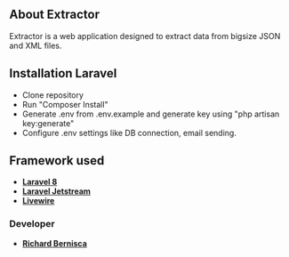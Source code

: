 ## About Extractor

Extractor is a web application designed to extract data from bigsize JSON and XML files.

## Installation Laravel

-   Clone repository
-   Run "Composer Install"
-   Generate .env from .env.example and generate key using "php artisan key:generate"
-   Configure .env settings like DB connection, email sending.

## Framework used

-   **[Laravel 8](https://laravel.com/)**
-   **[Laravel Jetstream](https://jetstream.laravel.com/)**
-   **[Livewire](https://laravel-livewire.com/)**

### Developer

-   **[Richard Bernisca](https://richardbernisca.com/)**
